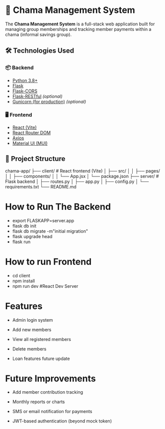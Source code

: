 # 💼 Chama Management System

The **Chama Management System** is a full-stack web application built for managing group memberships and tracking member payments within a chama (informal savings group).

## 🛠️ Technologies Used

### 📦 Backend
- [Python 3.8+](https://www.python.org/)
- [Flask](https://flask.palletsprojects.com/)
- [Flask-CORS](https://flask-cors.readthedocs.io/)
- [Flask-RESTful](https://flask-restful.readthedocs.io/) *(optional)*
- [Gunicorn (for production)](https://gunicorn.org/) *(optional)*

### 🖥️ Frontend
- [React (Vite)](https://vitejs.dev/)
- [React Router DOM](https://reactrouter.com/)
- [Axios](https://axios-http.com/)
- [Material UI (MUI)](https://mui.com/)

## 📁 Project Structure

chama-app/
├── client/ # React frontend (Vite)
│ ├── src/
│ │ ├── pages/
│ │ ├── components/
│ │ └── App.jsx
│ └── package.json
├── server/ # Flask backend
│ ├── routes.py
│ ├── app.py
│ ├── config.py
│ └── requirements.txt
└── README.md

# How to Run The Backend
 - export FLASKAPP=server.app
 - flask db init
 - flask db migrate -m"initial migration"
 - flask upgrade head 
 - flask run

 # How to run Frontend 
 - cd client 
 - npm install
 - npm run dev #React Dev Server 

 # Features
 - Admin login system

 - Add new members

 - View all registered members

 - Delete members

 -  Loan features future update 

 # Future Improvements

 - Add member contribution tracking

 - Monthly reports or charts

 - SMS or email notification for payments

 - JWT-based authentication (beyond mock token)